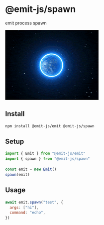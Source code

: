 # @emit-js/spawn

emit process spawn

![spawnTs](media/spawn.gif)

## Install

```bash
npm install @emit-js/emit @emit-js/spawn
```

## Setup

```js
import { Emit } from "@emit-js/emit"
import { spawn } from "@emit-js/spawn"

const emit = new Emit()
spawn(emit)
```

## Usage

```js
await emit.spawn("test", {
  args: ["hi"],
  command: "echo",
})
```
